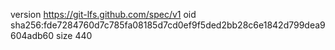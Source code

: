version https://git-lfs.github.com/spec/v1
oid sha256:fde7284760d7c785fa08185d7cd0ef9f5ded2bb28c6e1842d799dea9604adb60
size 440
